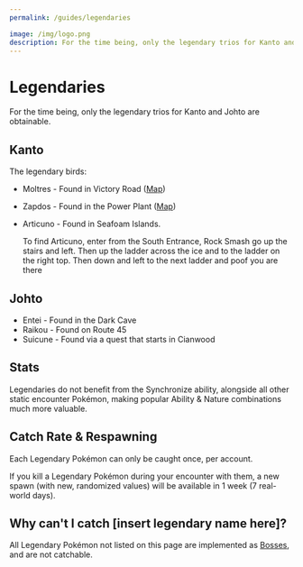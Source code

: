```yaml
---
permalink: /guides/legendaries

image: /img/logo.png
description: For the time being, only the legendary trios for Kanto and Johto are obtainable.
---
```


# Legendaries

For the time being, only the legendary trios for Kanto and Johto are obtainable.

## Kanto

The legendary birds:

* Moltres - Found in Victory Road ([Map](/img/maps/moltres.png))
* Zapdos - Found in the Power Plant ([Map](/img/maps/zapdos.png))
* Articuno - Found in Seafoam Islands.

  To find Articuno, enter from the South Entrance, Rock Smash go up the stairs and left. Then up the ladder across the ice and to the ladder on the right top. Then down and left to the next ladder and poof you are there

## Johto

* Entei - Found in the Dark Cave
* Raikou - Found on Route 45
* Suicune - Found via a quest that starts in Cianwood

## Stats

Legendaries do not benefit from the Synchronize ability, alongside all other
static encounter Pokémon, making popular Ability & Nature combinations much more
valuable.

## Catch Rate & Respawning

Each Legendary Pokémon can only be caught once, per account.

If you kill a Legendary Pokémon during your encounter with them, a new spawn
(with new, randomized values) will be available in 1 week (7 real-world days).

## Why can't I catch [insert legendary name here]?

All Legendary Pokémon not listed on this page are implemented as
[Bosses](/guides/bosses), and are not catchable.
